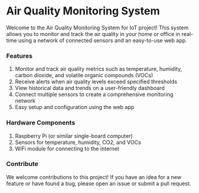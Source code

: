 # Air Quality Monitoring System

Welcome to the Air Quality Monitoring System for IoT project! This system allows you to monitor and track the air quality in your home or office in real-time using a network of connected sensors and an easy-to-use web app.

### Features

1. Monitor and track air quality metrics such as temperature, humidity, carbon dioxide, and volatile organic compounds (VOCs)
2. Receive alerts when air quality levels exceed specified thresholds
3. View historical data and trends on a user-friendly dashboard
4. Connect multiple sensors to create a comprehensive monitoring network
5. Easy setup and configuration using the web app

### Hardware Components

1. Raspberry Pi (or similar single-board computer)
2. Sensors for temperature, humidity, CO2, and VOCs
3. WiFi module for connecting to the internet

### Contribute

We welcome contributions to this project! If you have an idea for a new feature or have found a bug, please open an issue or submit a pull request.

